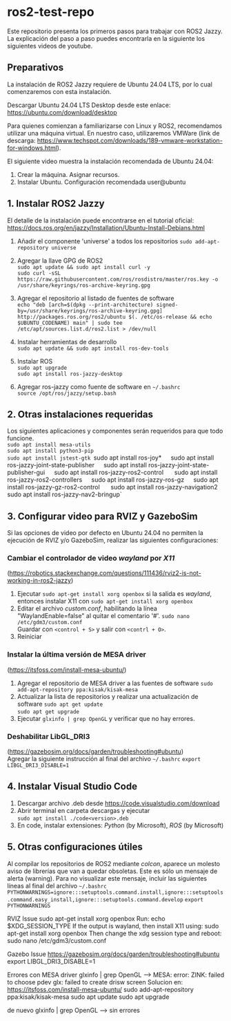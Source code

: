 # ros2-test-repo

Este repositorio presenta los primeros pasos para trabajar con ROS2 Jazzy. La explicación del paso a paso puedes encontrarla en la siguiente los siguientes videos de youtube.

## Preparativos
La instalación de ROS2 Jazzy requiere de Ubuntu 24.04 LTS, por lo cual comenzaremos con esta instalación.

Descargar Ubuntu 24.04 LTS Desktop desde este enlace: https://ubuntu.com/download/desktop

Para quienes comienzan a familiarizarse con Linux y ROS2, recomendamos utilizar una máquina virtual. En nuestro caso, utilizaremos VMWare (link de descarga: https://www.techspot.com/downloads/189-vmware-workstation-for-windows.html). 

El siguiente video muestra la instalación recomendada de Ubuntu 24.04: 

1. Crear la máquina. Asignar recursos.  
2. Instalar Ubuntu. Configuración recomendada user@ubuntu  

## 1. Instalar ROS2 Jazzy
El detalle de la instalación puede encontrarse en el tutorial oficial: https://docs.ros.org/en/jazzy/Installation/Ubuntu-Install-Debians.html  
1. Añadir el componente 'universe' a todos los repositorios 
`sudo add-apt-repository universe`  

2. Agregar la llave GPG de ROS2  
`sudo apt update && sudo apt install curl -y`  
`sudo curl -sSL https://raw.githubusercontent.com/ros/rosdistro/master/ros.key -o /usr/share/keyrings/ros-archive-keyring.gpg`

3. Agregar el repositorio al listado de fuentes de software  
`echo "deb [arch=$(dpkg --print-architecture) signed-by=/usr/share/keyrings/ros-archive-keyring.gpg] http://packages.ros.org/ros2/ubuntu $(. /etc/os-release && echo $UBUNTU_CODENAME) main" | sudo tee /etc/apt/sources.list.d/ros2.list > /dev/null`

4. Instalar herramientas de desarrollo  
`sudo apt update && sudo apt install ros-dev-tools`

5. Instalar ROS  
`sudo apt upgrade`  
`sudo apt install ros-jazzy-desktop`  

6. Agregar ros-jazzy como fuente de software en `~/.bashrc`  
`source /opt/ros/jazzy/setup.bash`  

## 2. Otras instalaciones requeridas
Los siguientes aplicaciones y componentes serán requeridos para que todo funcione.  
    `sudo apt install mesa-utils`  
    `sudo apt install python3-pip`  
    `sudo apt install jstest-gtk
    `sudo apt install ros-joy*`  
    `sudo apt install ros-jazzy-joint-state-publisher`  
    `sudo apt install ros-jazzy-joint-state-publisher-gui`  
    `sudo apt install ros-jazzy-ros2-control `  
    `sudo apt install ros-jazzy-ros2-controllers`  
    `sudo apt install ros-jazzy-ros-gz`  
    `sudo apt install ros-jazzy-gz-ros2-control `  
    `sudo apt install ros-jazzy-navigation2`  
    `sudo apt install ros-jazzy-nav2-bringup`  

## 3. Configurar video para RVIZ y GazeboSim
Si las opciones de video por defecto en Ubuntu 24.04 no permiten la ejecución de RVIZ y/o GazeboSim, realizar las siguientes configuraciones:  
### Cambiar el controlador de video *wayland* por *X11* 
(https://robotics.stackexchange.com/questions/111436/rviz2-is-not-working-in-ros2-jazzy)  
1. Ejecutar `sudo apt-get install xorg openbox` si la salida es *wayland*, entonces instalar X11 con
     `sudo apt-get install xorg openbox`
2. Editar el archivo *custom.conf*, habilitando la línea "WaylandEnable=false" al quitar el comentario '#'.
     `sudo nano /etc/gdm3/custom.conf`  
   Guardar con `<control + S>` y salir con `<contrl + O>`.
3. Reiniciar

### Instalar la última versión de MESA driver
(https://itsfoss.com/install-mesa-ubuntu/)
1. Agregar el repositorio de MESA driver a las fuentes de software
   `sudo add-apt-repository ppa:kisak/kisak-mesa`
2. Actualizar la lista de repositorios y realizar una actualización de software
   `sudo apt get update`  
   `sudo apt get upgrade`  
3. Ejecutar `glxinfo | grep OpenGL` y verificar que no hay errores.

### Deshabilitar LibGL_DRI3
(https://gazebosim.org/docs/garden/troubleshooting#ubuntu)  
Agregar la siguiente instrucción al final del archivo `~/.bashrc` 
    `export LIBGL_DRI3_DISABLE=1`

## 4. Instalar Visual Studio Code
1. Descargar archivo .deb desde https://code.visualstudio.com/download  
2. Abrir terminal en carpeta descargas y ejecutar  
    `sudo apt install ./code<version>.deb`  
3. En code, instalar extensiones: *Python* (by Microsoft), *ROS* (by Microsoft)


## 5. Otras configuraciones útiles
Al compilar los repositorios de ROS2 mediante *colcon*, aparece un molesto aviso de librerías que van a quedar obsoletas. Este es sólo un mensaje de alerta (warning). Para no visualizar este mensaje, incluir las siguientes líneas al final del archivo `~/.bashrc`  
    `PYTHONWARNINGS=ignore:::setuptools.command.install,ignore:::setuptools.command.easy_install,ignore:::setuptools.command.develop`
    `export PYTHONWARNINGS`





RVIZ Issue 
sudo apt-get install xorg openbox
Run:
echo $XDG_SESSION_TYPE
If the output is wayland, then install X11 using:
sudo apt-get install xorg openbox
Then change the xdg session type and reboot:
sudo nano /etc/gdm3/custom.conf

Gazebo Issue
https://gazebosim.org/docs/garden/troubleshooting#ubuntu
export LIBGL_DRI3_DISABLE=1

Errores con MESA driver
glxinfo | grep OpenGL -->
MESA: error: ZINK: failed to choose pdev
glx: failed to create drisw screen
Solucion en: https://itsfoss.com/install-mesa-ubuntu/
sudo add-apt-repository ppa:kisak/kisak-mesa
sudo apt update
sudo apt upgrade

de nuevo glxinfo | grep OpenGL --> sin errores







